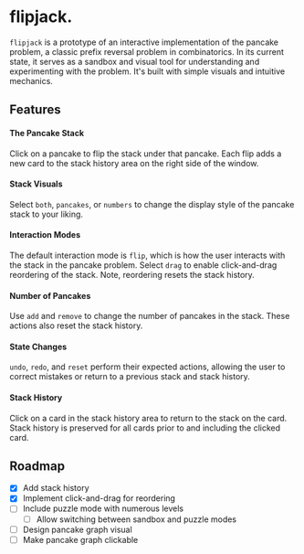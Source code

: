 # flipjack.

`flipjack` is a prototype of an interactive implementation of the pancake problem, a classic prefix reversal problem in combinatorics. In its current state, it serves as a sandbox and visual tool for understanding and experimenting with the problem. It's built with simple visuals and intuitive mechanics.

## Features

#### The Pancake Stack

Click on a pancake to flip the stack under that pancake. Each flip adds a new card to the stack history area on the right side of the window.

#### Stack Visuals

Select `both`, `pancakes`, or `numbers` to change the display style of the pancake stack to your liking.

#### Interaction Modes

The default interaction mode is `flip`, which is how the user interacts with the stack in the pancake problem. Select `drag` to enable click-and-drag reordering of the stack. Note, reordering resets the stack history.

#### Number of Pancakes

Use `add` and `remove` to change the number of pancakes in the stack. These actions also reset the stack history.

#### State Changes

`undo`, `redo`, and `reset` perform their expected actions, allowing the user to correct mistakes or return to a previous stack and stack history.

#### Stack History

Click on a card in the stack history area to return to the stack on the card. Stack history is preserved for all cards prior to and including the clicked card.

## Roadmap

- [x] Add stack history
- [x] Implement click-and-drag for reordering
- [ ] Include puzzle mode with numerous levels
  - [ ] Allow switching between sandbox and puzzle modes
- [ ] Design pancake graph visual
- [ ] Make pancake graph clickable
